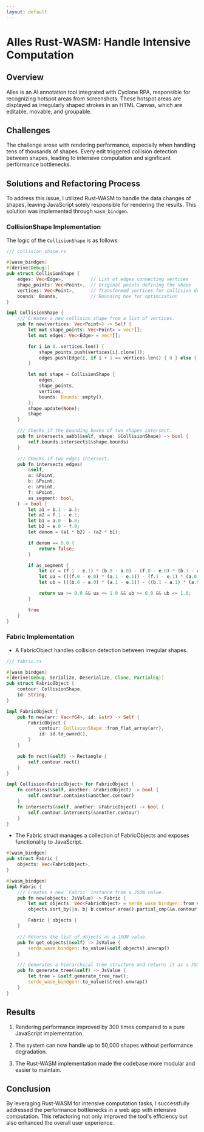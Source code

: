 ```yaml
---
layout: default
---
```


# Alles Rust-WASM: Handle Intensive Computation

## Overview

Alles is an AI annotation tool integrated with Cyclone RPA, responsible for recognizing hotspot areas from screenshots. These hotspot areas are displayed as irregularly shaped strokes in an HTML Canvas, which are editable, movable, and groupable.

## Challenges

The challenge arose with rendering performance, especially when handling tens of thousands of shapes. Every edit triggered collision detection between shapes, leading to intensive computation and significant performance bottlenecks.

## Solutions and Refactoring Process

To address this issue, I utilized Rust-WASM to handle the data changes of shapes, leaving JavaScript solely responsible for rendering the results. This solution was implemented through `wasm_bindgen`.

### CollisionShape Implementation

The logic of the `CollisionShape` is as follows:

```rust
/// collision_shape.rs

#[wasm_bindgen]
#[derive(Debug)]
pub struct CollisionShape {
    edges: Vec<Edge>,          // List of edges connecting vertices
    shape_points: Vec<Point>,  // Original points defining the shape
    vertices: Vec<Point>,      // Transformed vertices for collision detection
    bounds: Bounds,            // Bounding box for optimization
}

impl CollisionShape {
    /// Creates a new collision shape from a list of vertices.
    pub fn new(vertices: Vec<Point>) -> Self {
        let mut shape_points: Vec<Point> = vec![];
        let mut edges: Vec<Edge> = vec![];

        for i in 0..vertices.len() {
            shape_points.push(vertices[i].clone());
            edges.push(Edge(i, if i + 1 == vertices.len() { 0 } else { i + 1 }));
        }

        let mut shape = CollisionShape {
            edges,
            shape_points,
            vertices,
            bounds: Bounds::empty(),
        };
        shape.update(None);
        shape
    }

    /// Checks if the bounding boxes of two shapes intersect.
    pub fn intersects_aabb(&self, shape: &CollisionShape) -> bool {
        self.bounds.intersects(&shape.bounds)
    }

    /// Checks if two edges intersect.
    pub fn intersects_edges(
        &self,
        a: &Point,
        b: &Point,
        e: &Point,
        f: &Point,
        as_segment: bool,
    ) -> bool {
        let a1 = b.1 - a.1;
        let a2 = f.1 - e.1;
        let b1 = a.0 - b.0;
        let b2 = e.0 - f.0;
        let denom = (a1 * b2) - (a2 * b1);

        if denom == 0.0 {
            return false;
        }

        if as_segment {
            let uc = (f.1 - e.1) * (b.0 - a.0) - (f.0 - e.0) * (b.1 - a.1);
            let ua = (((f.0 - e.0) * (a.1 - e.1)) - (f.1 - e.1) * (a.0 - e.0)) / uc;
            let ub = (((b.0 - a.0) * (a.1 - e.1)) - ((b.1 - a.1) * (a.0 - e.0))) / uc;

            return ua >= 0.0 && ua <= 1.0 && ub >= 0.0 && ub <= 1.0;
        }

        true
    }
}
```

### Fabric Implementation

- A FabricObject handles collision detection between irregular shapes.

```rust
/// fabric.rs

#[wasm_bindgen]
#[derive(Debug, Serialize, Deserialize, Clone, PartialEq)]
pub struct FabricObject {
    contour: CollisionShape,
    id: String,
}

impl FabricObject {
    pub fn new(arr: Vec<f64>, id: &str) -> Self {
        FabricObject {
            contour: CollisionShape::from_flat_array(arr),
            id: id.to_owned(),
        }
    }

    pub fn rect(&self) -> Rectangle {
        self.contour.rect()
    }
}

impl Collision<FabricObject> for FabricObject {
    fn contains(&self, another: &FabricObject) -> bool {
        self.contour.contains(&another.contour)
    }
    fn intersects(&self, another: &FabricObject) -> bool {
        self.contour.intersects(&another.contour)
    }
}
```

- The Fabric struct manages a collection of FabricObjects and exposes functionality to JavaScript.

```rust
#[wasm_bindgen]
pub struct Fabric {
    objects: Vec<FabricObject>,
}

#[wasm_bindgen]
impl Fabric {
    /// Creates a new `Fabric` instance from a JSON value.
    pub fn new(objects: JsValue) -> Fabric {
        let mut objects: Vec<FabricObject> = serde_wasm_bindgen::from_value(objects).unwrap();
        objects.sort_by(|a, b| b.contour.area().partial_cmp(&a.contour.area()).unwrap());

        Fabric { objects }
    }

    /// Returns the list of objects as a JSON value.
    pub fn get_objects(&self) -> JsValue {
        serde_wasm_bindgen::to_value(&self.objects).unwrap()
    }

    /// Generates a hierarchical tree structure and returns it as a JSON value.
    pub fn generate_tree(&self) -> JsValue {
        let tree = &self.generate_tree_raw();
        serde_wasm_bindgen::to_value(&tree).unwrap()
    }
}
```

## Results

1. Rendering performance improved by 300 times compared to a pure JavaScript implementation.

2. The system can now handle up to 50,000 shapes without performance degradation.

3. The Rust-WASM implementation made the codebase more modular and easier to maintain.

## Conclusion

By leveraging Rust-WASM for intensive computation tasks, I successfully addressed the performance bottlenecks in a web app with intensive computation. This refactoring not only improved the tool's efficiency but also enhanced the overall user experience.
